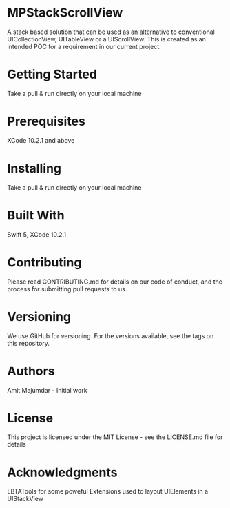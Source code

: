 # MPStackScrollView
A stack based solution that can be used as an alternative to conventional  UICollectionView, UITableView or a UIScrollView. This is created as an intended POC for a requirement in our current project.

# Getting Started
Take a pull & run directly on your local machine

# Prerequisites
XCode 10.2.1 and above

# Installing
Take a pull & run directly on your local machine

# Built With
Swift 5, 
XCode 10.2.1

# Contributing
Please read CONTRIBUTING.md for details on our code of conduct, and the process for submitting pull requests to us.

# Versioning
We use GitHub for versioning. For the versions available, see the tags on this repository.

# Authors
Amit Majumdar - Initial work

# License
This project is licensed under the MIT License - see the LICENSE.md file for details

# Acknowledgments
LBTATools for some poweful Extensions used to layout UIElements in a UIStackView 
